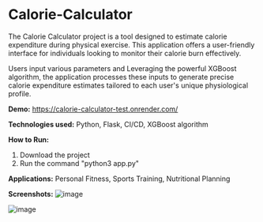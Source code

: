 # Calorie-Calculator

The Calorie Calculator project is a tool designed to estimate calorie expenditure during physical exercise. This application offers a user-friendly interface for individuals looking to monitor their calorie burn effectively.

Users input various parameters and Leveraging the powerful XGBoost algorithm, the application processes these inputs to generate precise calorie expenditure estimates tailored to each user's unique physiological profile.

**Demo:** https://calorie-calculator-test.onrender.com/

**Technologies used:** Python, Flask, CI/CD, XGBoost algorithm

**How to Run:**

1. Download the project
2. Run the command "python3 app.py"

**Applications:** Personal Fitness, Sports Training, Nutritional Planning

**Screenshots:**
![image](https://github.com/user-attachments/assets/a62b0c0e-2ef5-4bb9-8980-3a763890b16f)

![image](https://github.com/user-attachments/assets/2c7c056d-98f5-4c6e-a989-737d39b24564)



